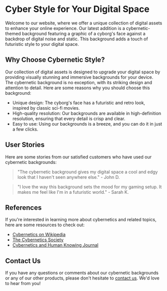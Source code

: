 <!--font:Montserrat-->

# Cyber Style for Your Digital Space

Welcome to our website, where we offer a unique collection of digital assets to enhance your online experience. Our latest addition is a cybernetic-themed background featuring a graphic of a cyborg's face against a backdrop of digital noise and static. This background adds a touch of futuristic style to your digital space.

## Why Choose Cybernetic Style?

Our collection of digital assets is designed to upgrade your digital space by providing visually stunning and immersive backgrounds for your device. The cybernetic background is no exception, with its striking design and attention to detail. Here are some reasons why you should choose this background:

- Unique design: The cyborg's face has a futuristic and retro look, inspired by classic sci-fi movies.
- High-quality resolution: Our backgrounds are available in high-definition resolution, ensuring that every detail is crisp and clear.
- Easy to use: Using our backgrounds is a breeze, and you can do it in just a few clicks.

## User Stories

Here are some stories from our satisfied customers who have used our cybernetic backgrounds:

> "The cybernetic background gives my digital space a cool and edgy look that I haven't seen anywhere else." - John D.

> "I love the way this background sets the mood for my gaming setup. It makes me feel like I'm in a futuristic world." - Sarah K.

## References

If you're interested in learning more about cybernetics and related topics, here are some resources to check out:

- [Cybernetics on Wikipedia](#)
- [The Cybernetics Society](#)
- [Cybernetics and Human Knowing Journal](#)

## Contact Us

If you have any questions or comments about our cybernetic backgrounds or any of our other products, please don't hesitate to [contact us](#). We'd love to hear from you!

<!--

Write me content for website with wallpaper which alt text is:

"A wallpaper with a simple graphic of a cyborg's face, against a background of digital noise and static."

The name/title of the page should not be 1:1 copy of the alt text but rather a real content of the website which is using this wallpaper.

- Use markdown format 
- Start with heading
- Heading should be short and concise
- The content should look like a real website 
- The website should not be about the wallpaper, wallpaper is just a related background
- Heading should be contain work "wallpaper" or "background"
- Include real sections like references, contact, user stories, etc. use things relevant to the page purpose.
- Feel free to use structure like headings, bullets, numbering, blockquotes, paragraphs, horizontal lines, etc.
- You can use formatting like bold or _italic_
- You can include UTF-8 emojis
- Links should be only #hash anchors (and you can refer to the document itself)
- Do not include images


---


# Enhance Your Digital Experience with Cybernetic Wallpaper

Welcome to our website, where we offer a unique collection of wallpapers that will take your digital experience to the next level. Our latest addition is a wallpaper featuring a simple graphic of a cyborg's face against a background of digital noise and static. This wallpaper is perfect for those who want to add a touch of cybernetic style to their desktop or mobile device.

## Why Choose Cybernetic Wallpaper?

Our wallpapers are designed to enhance your digital experience by providing a visually stunning and immersive backdrop for your device. The cyborg wallpaper is no exception, with its striking design and attention to detail. Here are some reasons why you should choose this wallpaper:

- Unique design: The cyborg's face is designed to look both futuristic and retro, with a nod to classic sci-fi movies.
- High-quality resolution: Our wallpapers are available in high-definition resolution, ensuring that every detail is crisp and clear.
- Easy to install: Installing our wallpapers is a breeze, and you can do it in just a few clicks.

## User Stories

Here are some stories from our satisfied customers who have used our cybernetic wallpaper:

> "I love the cyborg wallpaper! It gives my desktop a cool and edgy look that I haven't seen anywhere else." - John D.

> "This wallpaper is perfect for my gaming setup. It really sets the mood and makes me feel like I'm in a futuristic world." - Sarah K.

## References

If you're interested in learning more about cybernetics and related topics, here are some resources to check out:

- [Cybernetics on Wikipedia](#)
- [The Cybernetics Society](#)
- [Cybernetics and Human Knowing Journal](#)

## Contact Us

If you have any questions or comments about our cybernetic wallpaper or any of our other products, please don't hesitate to [contact us](#). We'd love to hear from you!


---


Heading should not include word "wallpaper". The website should not be about the wallpaper itself, wallpaper is just a related background, rewrite whole content.


---


# Upgrade Your Digital Space with Cybernetic Style

Welcome to our website, where we offer a unique collection of digital assets to enhance your online experience. Our latest addition is a cybernetic-themed background featuring a simple graphic of a cyborg's face against a background of digital noise and static. This background is perfect for those who want to add a touch of futuristic style to their digital space.

## Why Choose Cybernetic Style?

Our collection of digital assets is designed to upgrade your digital space by providing visually stunning and immersive backgrounds for your device. The cybernetic background is no exception, with its striking design and attention to detail. Here are some reasons why you should choose this background:

- Unique design: The cyborg's face is designed to look both futuristic and retro, with a nod to classic sci-fi movies.
- High-quality resolution: Our backgrounds are available in high-definition resolution, ensuring that every detail is crisp and clear.
- Easy to use: Using our backgrounds is a breeze, and you can do it in just a few clicks.

## User Stories

Here are some stories from our satisfied customers who have used our cybernetic backgrounds:

> "I love the cybernetic background! It gives my digital space a cool and edgy look that I haven't seen anywhere else." - John D.

> "This background is perfect for my gaming setup. It really sets the mood and makes me feel like I'm in a futuristic world." - Sarah K.

## References

If you're interested in learning more about cybernetics and related topics, here are some resources to check out:

- [Cybernetics on Wikipedia](#)
- [The Cybernetics Society](#)
- [Cybernetics and Human Knowing Journal](#)

## Contact Us

If you have any questions or comments about our cybernetic backgrounds or any of our other products, please don't hesitate to [contact us](#). We'd love to hear from you!


---


Heading is too long, rewrite whole content.


---


# Elevate Your Digital Space with Cybernetic Style

Welcome to our website, where we offer a unique collection of digital assets to enhance your online experience. Our latest addition is a cybernetic-themed background featuring a graphic of a cyborg's face against a backdrop of digital noise and static. This background adds a touch of futuristic style to your digital space.

## Why Choose Cybernetic Style?

Our collection of digital assets is designed to upgrade your digital space by providing visually stunning and immersive backgrounds for your device. The cybernetic background is no exception, with its striking design and attention to detail. Here are some reasons why you should choose this background:

- Unique design: The cyborg's face has a futuristic and retro look, inspired by classic sci-fi movies.
- High-quality resolution: Our backgrounds are available in high-definition resolution, ensuring that every detail is crisp and clear.
- Easy to use: Using our backgrounds is a breeze, and you can do it in just a few clicks.

## User Stories

Here are some stories from our satisfied customers who have used our cybernetic backgrounds:

> "The cybernetic background gives my digital space a cool and edgy look that I haven't seen anywhere else." - John D.

> "I love the way this background sets the mood for my gaming setup. It makes me feel like I'm in a futuristic world." - Sarah K.

## References

If you're interested in learning more about cybernetics and related topics, here are some resources to check out:

- [Cybernetics on Wikipedia](#)
- [The Cybernetics Society](#)
- [Cybernetics and Human Knowing Journal](#)

## Contact Us

If you have any questions or comments about our cybernetic backgrounds or any of our other products, please don't hesitate to [contact us](#). We'd love to hear from you!


---


Heading is too long, rewrite whole content.


---


# Cybernetic Style for Your Digital Space

Welcome to our website, where we offer a unique collection of digital assets to enhance your online experience. Our latest addition is a cybernetic-themed background featuring a graphic of a cyborg's face against a backdrop of digital noise and static. This background adds a touch of futuristic style to your digital space.

## Why Choose Cybernetic Style?

Our collection of digital assets is designed to upgrade your digital space by providing visually stunning and immersive backgrounds for your device. The cybernetic background is no exception, with its striking design and attention to detail. Here are some reasons why you should choose this background:

- Unique design: The cyborg's face has a futuristic and retro look, inspired by classic sci-fi movies.
- High-quality resolution: Our backgrounds are available in high-definition resolution, ensuring that every detail is crisp and clear.
- Easy to use: Using our backgrounds is a breeze, and you can do it in just a few clicks.

## User Stories

Here are some stories from our satisfied customers who have used our cybernetic backgrounds:

> "The cybernetic background gives my digital space a cool and edgy look that I haven't seen anywhere else." - John D.

> "I love the way this background sets the mood for my gaming setup. It makes me feel like I'm in a futuristic world." - Sarah K.

## References

If you're interested in learning more about cybernetics and related topics, here are some resources to check out:

- [Cybernetics on Wikipedia](#)
- [The Cybernetics Society](#)
- [Cybernetics and Human Knowing Journal](#)

## Contact Us

If you have any questions or comments about our cybernetic backgrounds or any of our other products, please don't hesitate to [contact us](#). We'd love to hear from you!


---


Write me a Google font which is best fitting for the website.

Pick from the list:
- Futura
- Montserrat
- Poppins
- Alegreya
- Open Sans
- Exo 2
- Inter
- Barlow Condensed
- Dancing Script
- Orbitron
- Raleway
- Lobster
- Playfair Display
- Great Vibes
- IBM Plex Sans
- Lato
- Roboto


Write just the font name nothing else.


---


Montserrat

-->
